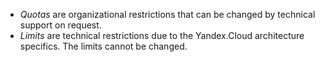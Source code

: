 - _Quotas_ are organizational restrictions that can be changed by technical support on request.
- _Limits_ are technical restrictions due to the Yandex.Cloud architecture specifics. The limits cannot be changed.

